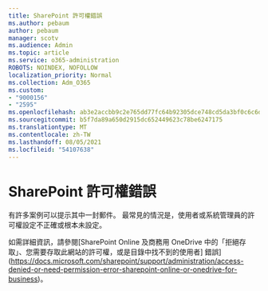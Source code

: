```yaml
---
title: SharePoint 許可權錯誤
ms.author: pebaum
author: pebaum
manager: scotv
ms.audience: Admin
ms.topic: article
ms.service: o365-administration
ROBOTS: NOINDEX, NOFOLLOW
localization_priority: Normal
ms.collection: Adm_O365
ms.custom:
- "9000156"
- "2595"
ms.openlocfilehash: ab3e2accbb9c2e765dd77fc64b92305dce748cd5da3bf0c6c6dd8414737c709f
ms.sourcegitcommit: b5f7da89a650d2915dc652449623c78be6247175
ms.translationtype: MT
ms.contentlocale: zh-TW
ms.lasthandoff: 08/05/2021
ms.locfileid: "54107638"
---
```

# <a name="sharepoint-permissions-errors"></a>SharePoint 許可權錯誤

有許多案例可以提示其中一封郵件。 最常見的情況是，使用者或系統管理員的許可權設定不正確或根本未設定。 

如需詳細資訊，請參閱[SharePoint Online 及商務用 OneDrive 中的「拒絕存取」、您需要存取此網站的許可權，或是目錄中找不到的使用者] 錯誤](https://docs.microsoft.com/sharepoint/support/administration/access-denied-or-need-permission-error-sharepoint-online-or-onedrive-for-business)。
